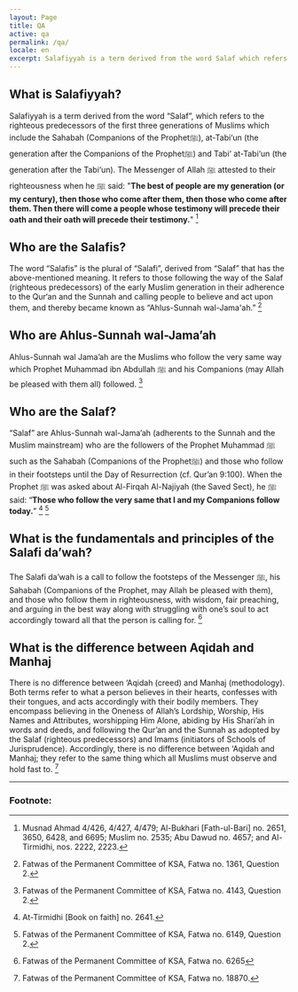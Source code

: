 ```yaml
---
layout: Page
title: QA
active: qa
permalink: /qa/
locale: en
excerpt: Salafiyyah is a term derived from the word Salaf which refers to the righteous predecessors of the first three generations of Muslims.
---
```


## What is Salafiyyah?
Salafiyyah is a term derived from the word “Salaf”, which refers to the righteous predecessors of the first three generations of Muslims which include the Sahabah (Companions of the Prophetﷺ), at-Tabi‘un (the generation after the Companions of the Prophetﷺ) and Tabi‘ at-Tabi‘un (the generation after the Tabi‘un). The Messenger of Allah ﷺ attested to their righteousness when he ﷺ said: "**The best of people are my generation (or my century), then those who come after them, then those who come after them. Then there will come a people whose testimony will precede their oath and their oath will precede their testimony.**" [^1]

## Who are the Salafis?
The word “Salafis” is the plural of “Salafi”, derived from “Salaf” that has the above-mentioned meaning. It refers to those following the way of the Salaf (righteous predecessors) of the early Muslim generation in their adherence to the Qur‘an and the Sunnah and calling people to believe and act upon them, and thereby became known as “Ahlus-Sunnah wal-Jama'ah.” [^2]

## Who are Ahlus-Sunnah wal-Jama’ah
Ahlus-Sunnah wal Jama’ah are the Muslims who follow the very same way which Prophet Muhammad ibn Abdullah ﷺ and his Companions (may Allah be pleased with them all) followed. [^3]

## Who are the Salaf?
“Salaf” are Ahlus-Sunnah wal-Jama’ah (adherents to the Sunnah and the Muslim mainstream) who are the followers of the Prophet Muhammad ﷺ such as the Sahabah (Companions of the Prophetﷺ) and those who follow in their footsteps until the Day of Resurrection (cf. Qur’an 9:100). When the Prophet ﷺ was asked about Al-Firqah Al-Najiyah (the Saved Sect), he ﷺ said: “**Those who follow the very same that I and my Companions follow today.**” [^4] [^5]

## What is the fundamentals and principles of the Salafi da’wah?
The Salafi da’wah is a call to follow the footsteps of the Messenger ﷺ, his Sahabah (Companions of the Prophet, may Allah be pleased with them), and those who follow them in righteousness, with wisdom, fair preaching, and arguing in the best way along with struggling with one’s soul to act accordingly toward all that the person is calling for. [^6]

## What is the difference between Aqidah and Manhaj
There is no difference between ‘Aqidah (creed) and Manhaj (methodology). Both terms refer to what a person believes in their hearts, confesses with their tongues, and acts accordingly with their bodily members. They encompass believing in the Oneness of Allah’s Lordship, Worship, His Names and Attributes, worshipping Him Alone, abiding by His Shari’ah in words and deeds, and following the Qur’an and the Sunnah as adopted by the Salaf (righteous predecessors) and Imams (initiators of Schools of Jurisprudence). Accordingly, there is no difference between ‘Aqidah and Manhaj; they refer to the same thing which all Muslims must observe and hold fast to. [^7]

---
### Footnote:
[^1]: Musnad Ahmad 4/426, 4/427, 4/479; Al-Bukhari [Fath-ul-Bari] no. 2651, 3650, 6428, and 6695; Muslim no. 2535; Abu Dawud no. 4657; and Al-Tirmidhi, nos. 2222, 2223.
[^2]: Fatwas of the Permanent Committee of KSA, Fatwa no. 1361, Question 2.
[^3]: Fatwas of the Permanent Committee of KSA, Fatwa no. 4143, Question 2.
[^4]: At-Tirmidhi [Book on faith] no. 2641.
[^5]: Fatwas of the Permanent Committee of KSA, Fatwa no. 6149, Question 2.
[^6]: Fatwas of the Permanent Committee of KSA, Fatwa no. 6265
[^7]: Fatwas of the Permanent Committee of KSA, Fatwa no. 18870.

